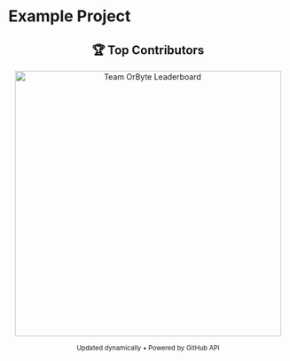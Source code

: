 # Example Project

<div align="center">

## 🏆 Top Contributors

<img src="https://github-organization-contributions-m.vercel.app/leaderboard-badge?org=Lumora-Jewels" alt="Team OrByte Leaderboard" width="480"/>

<sub>Updated dynamically • Powered by GitHub API</sub>

</div>
